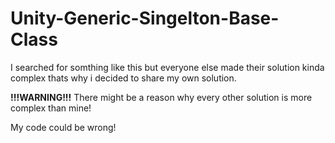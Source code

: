 # Unity-Generic-Singelton-Base-Class

I searched for somthing like this but everyone else made their solution kinda complex thats why i decided to share my own solution.

**!!!WARNING!!!** There might be a reason why every other solution is more complex than mine!

My code could be wrong!
